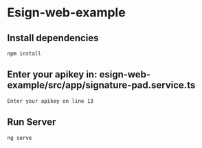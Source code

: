 # Esign-web-example

## Install dependencies
`npm install`

## Enter your apikey in: esign-web-example/src/app/signature-pad.service.ts
`Enter your apikey on line 13`

## Run Server
`ng serve`